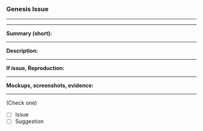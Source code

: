 ### Genesis Issue
---
---

**Summary (short):**

---
**Description:**

---
**If issue, Reproduction:**

---
**Mockups, screenshots, evidence:**

---

(Check one)
- [ ] Issue
- [ ] Suggestion

